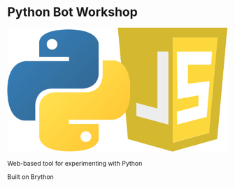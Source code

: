 # Python Bot Workshop

![](assets/stack.png)

Web-based tool for experimenting with Python

Built on Brython 
